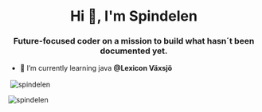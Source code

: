 <h1 align="center">Hi 👋, I'm Spindelen</h1>
<h3 align="center">Future-focused coder on a mission to build what hasn´t been documented yet.</h3>


- 🌱 I’m currently learning java **@Lexicon Växsjö**

<p align="left">
</p>


<p>&nbsp;<img align="center" src="https://github-readme-stats.vercel.app/api?username=spindelen&show_icons=true&locale=en" alt="spindelen" /></p>
<p align="left"> <img src="https://komarev.com/ghpvc/?username=spindelen&label=Profile%20views&color=0e75b6&style=flat" alt="spindelen" /> </p>
